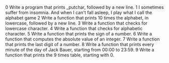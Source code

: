 0 Write a program that prints _putchar, followed by a new line.
1 I sometimes suffer from insomnia. And when I can't fall asleep, I play what I call the alphabet game
2 Write a function that prints 10 times the alphabet, in lowercase, followed by a new line.
3 Write a function that checks for lowercase character.
4 Write a function that checks for alphabetic character.
5 Write a function that prints the sign of a number.
6 Write a function that computes the absolute value of an integer.
7 Write a function that prints the last digit of a number.
8 Write a function that prints every minute of the day of Jack Bauer, starting from 00:00 to 23:59.
9 Write a function that prints the 9 times table, starting with 0.

